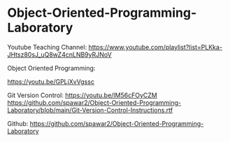 # Object-Oriented-Programming-Laboratory

Youtube Teaching Channel: https://www.youtube.com/playlist?list=PLKka-JHtsz80sJ_uQ8wZ4cnLNB9yRJNoV

Object Oriented Programming:

https://youtu.be/GPLjXvVgssc

Git Version Control: https://youtu.be/IM56cFOyCZM
https://github.com/spawar2/Object-Oriented-Programming-Laboratory/blob/main/Git-Version-Control-Instructions.rtf

Github: https://github.com/spawar2/Object-Oriented-Programming-Laboratory
